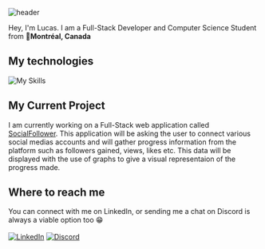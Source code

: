 ![header](https://capsule-render.vercel.app/api?type=waving&height=300&color=gradient&customColorList=21&text=Lucas%20Chauveau&reversal=false&textBg=false&desc=Full-Stack%20Developer&descSize=30&descAlignY=56&fontAlignY=40)

Hey, I'm Lucas. I am a Full-Stack Developer and Computer Science Student from 📍**Montréal, Canada**

## My technologies
<!-- Will be adding tauri, vite etc -->
![My Skills](https://skillicons.dev/icons?i=ts,js,nodejs,react,html,css,java,tailwind,express,appwrite,firebase,git,figma,neovim)

## My Current Project
I am currently working on a Full-Stack web application called [SocialFollower](https://github.com/chauveaul/SocialFollower). This application will be asking the user to connect various social medias accounts and will gather progress information from the platform such as followers gained, views, likes etc. This data will be displayed with the use of graphs to give a visual representaion of the progress made.

## Where to reach me
You can connect with me on LinkedIn, or sending me a chat on Discord is always a viable option too 😁\
\
[![LinkedIn](https://ziadoua.github.io/m3-Markdown-Badges/badges/LinkedIn/linkedin1.svg)](https://www.linkedin.com/in/lucas-chauveau-201aba308/) [![Discord](https://ziadoua.github.io/m3-Markdown-Badges/badges/Discord/discord1.svg)](https://discord.gg/GYVH5wnM)

<!--
**chauveaul/chauveaul** is a ✨ _special_ ✨ repository because its `README.md` (this file) appears on your GitHub profile.

Here are some ideas to get you started:

- 🔭 I’m currently working on ...
- 🌱 I’m currently learning ...
- 👯 I’m looking to collaborate on ...
- 🤔 I’m looking for help with ...
- 💬 Ask me about ...
- 📫 How to reach me: ...
- 😄 Pronouns: ...
- ⚡ Fun fact: ...
-->
